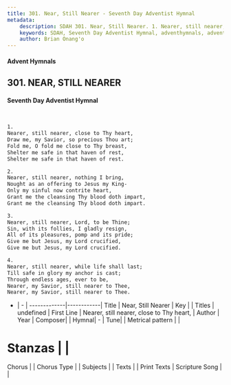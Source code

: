 ```yaml
---
title: 301. Near, Still Nearer - Seventh Day Adventist Hymnal
metadata:
    description: SDAH 301. Near, Still Nearer. 1. Nearer, still nearer, close to Thy heart, Draw me, my Savior, so precious Thou art; Fold me, O fold me close to Thy breast, Shelter me safe in that haven of rest, Shelter me safe in that haven of rest.
    keywords: SDAH, Seventh Day Adventist Hymnal, adventhymnals, advent hymnals, Near, Still Nearer, Nearer, still nearer, close to Thy heart, 
    author: Brian Onang'o
---
```


#### Advent Hymnals
## 301. NEAR, STILL NEARER
#### Seventh Day Adventist Hymnal

```txt


1.
Nearer, still nearer, close to Thy heart,
Draw me, my Savior, so precious Thou art;
Fold me, O fold me close to Thy breast,
Shelter me safe in that haven of rest,
Shelter me safe in that haven of rest.

2.
Nearer, still nearer, nothing I bring,
Nought as an offering to Jesus my King-
Only my sinful now contrite heart,
Grant me the cleansing Thy blood doth impart,
Grant me the cleansing Thy blood doth impart.

3.
Nearer, still nearer, Lord, to be Thine;
Sin, with its follies, I gladly resign,
All of its pleasures, pomp and its pride;
Give me but Jesus, my Lord crucified,
Give me but Jesus, my Lord crucified.

4.
Nearer, still nearer, while life shall last;
Till safe in glory my anchor is cast;
Through endless ages, ever to be,
Nearer, my Savior, still nearer to Thee,
Nearer, my Savior, still nearer to Thee.


```

- |   -  |
-------------|------------|
Title | Near, Still Nearer |
Key |  |
Titles | undefined |
First Line | Nearer, still nearer, close to Thy heart, |
Author | 
Year | 
Composer|  |
Hymnal|  - |
Tune|  |
Metrical pattern | |
# Stanzas |  |
Chorus |  |
Chorus Type |  |
Subjects |  |
Texts |  |
Print Texts | 
Scripture Song |  |
  
